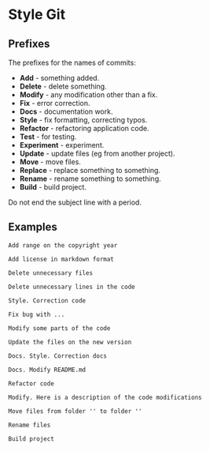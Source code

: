 # Style Git

## Prefixes

The prefixes for the names of commits:

* **Add** - something added.
* **Delete** - delete something.
* **Modify** - any modification other than a fix.
* **Fix** - error correction.
* **Docs** - documentation work.
* **Style** - fix formatting, correcting typos.
* **Refactor** - refactoring application code.
* **Test** - for testing.
* **Experiment** - experiment.
* **Update** - update files (eg from another project).
* **Move** - move files.
* **Replace** - replace something to something.
* **Rename** - rename something to something.
* **Build** - build project.

Do not end the subject line with a period.

## Examples

```text
Add range on the copyright year

Add license in markdown format

Delete unnecessary files

Delete unnecessary lines in the code

Style. Correction code

Fix bug with ...

Modify some parts of the code

Update the files on the new version

Docs. Style. Correction docs

Docs. Modify README.md

Refactor code

Modify. Here is a description of the code modifications

Move files from folder '' to folder ''

Rename files

Build project
```